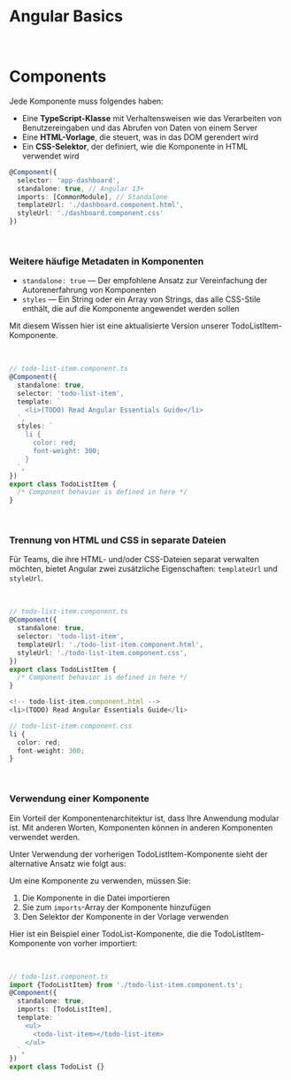 # Angular Basics


<br>

# Components

Jede Komponente muss folgendes haben:

- Eine **TypeScript-Klasse** mit Verhaltensweisen wie das Verarbeiten von Benutzereingaben und das Abrufen von Daten von einem Server
- Eine **HTML-Vorlage**, die steuert, was in das DOM gerendert wird
- Ein **CSS-Selektor**, der definiert, wie die Komponente in HTML verwendet wird

```ts
@Component({
  selector: 'app-dashboard',
  standalone: true, // Angular 13+
  imports: [CommonModule], // Standalone
  templateUrl: './dashboard.component.html', 
  styleUrl: './dashboard.component.css' 
})
```

<br>

### Weitere häufige Metadaten in Komponenten
- `standalone: true` — Der empfohlene Ansatz zur Vereinfachung der Autorenerfahrung von Komponenten
- `styles` — Ein String oder ein Array von Strings, das alle CSS-Stile enthält, die auf die Komponente angewendet werden sollen

Mit diesem Wissen hier ist eine aktualisierte Version unserer TodoListItem-Komponente.

<br>

```ts
// todo-list-item.component.ts
@Component({
  standalone: true,
  selector: 'todo-list-item',
  template: `
    <li>(TODO) Read Angular Essentials Guide</li>
  `,
  styles: `
    li {
      color: red;
      font-weight: 300;
    }
  `,
})
export class TodoListItem {
  /* Component behavior is defined in here */
}
```

<br>

### Trennung von HTML und CSS in separate Dateien
Für Teams, die ihre HTML- und/oder CSS-Dateien separat verwalten möchten, bietet Angular zwei zusätzliche Eigenschaften: `templateUrl` und `styleUrl`.

<br>

```ts
// todo-list-item.component.ts
@Component({
  standalone: true,
  selector: 'todo-list-item',
  templateUrl: './todo-list-item.component.html',
  styleUrl: './todo-list-item.component.css',
})
export class TodoListItem {
  /* Component behavior is defined in here */
}
```

```ts
<!-- todo-list-item.component.html -->
<li>(TODO) Read Angular Essentials Guide</li>
```

```ts
// todo-list-item.component.css
li {
  color: red;
  font-weight: 300;
}
```

<br>

### Verwendung einer Komponente
Ein Vorteil der Komponentenarchitektur ist, dass Ihre Anwendung modular ist. Mit anderen Worten, Komponenten können in anderen Komponenten verwendet werden.

Unter Verwendung der vorherigen TodoListItem-Komponente sieht der alternative Ansatz wie folgt aus:

Um eine Komponente zu verwenden, müssen Sie:

1. Die Komponente in die Datei importieren
2. Sie zum `imports`-Array der Komponente hinzufügen
3. Den Selektor der Komponente in der Vorlage verwenden

Hier ist ein Beispiel einer TodoList-Komponente, die die TodoListItem-Komponente von vorher importiert:

<br>

```ts
// todo-list.component.ts
import {TodoListItem} from './todo-list-item.component.ts';
@Component({
  standalone: true,
  imports: [TodoListItem],
  template: `
    <ul>
      <todo-list-item></todo-list-item>
    </ul>
  `,
})
export class TodoList {}
```